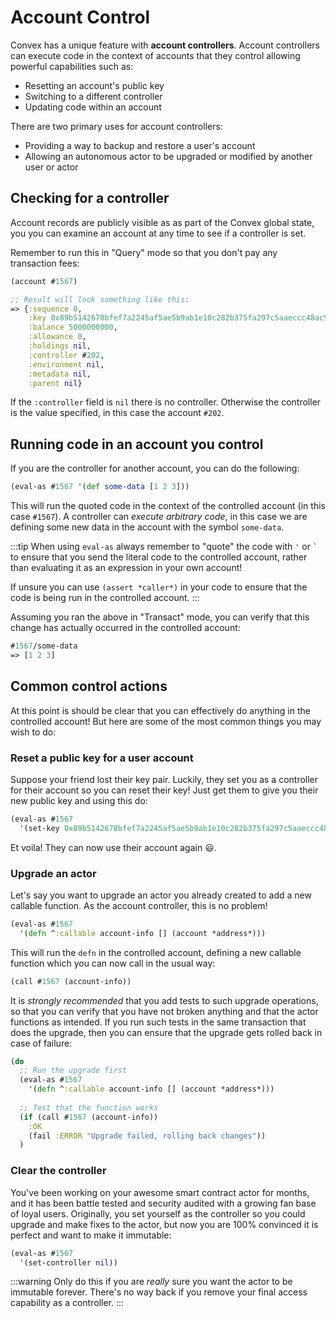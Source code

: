 # Account Control

Convex has a unique feature with **account controllers**. Account controllers can execute code in the context of accounts that they control allowing powerful capabilities such as:
- Resetting an account's public key
- Switching to a different controller
- Updating code within an account

There are two primary uses for account controllers:
- Providing a way to backup and restore a user's account
- Allowing an autonomous actor to be upgraded or modified by another user or actor

## Checking for a controller

Account records are publicly visible as as part of the Convex global state, you you can examine an account at any time to see if a controller is set.

Remember to run this in "Query" mode so that you don't pay any transaction fees:

```clojure
(account #1567)

;; Result will look something like this:
=> {:sequence 0,
    :key 0x89b5142678bfef7a2245af5ae5b9ab1e10c282b375fa297c5aaeccc48ac97cac,
    :balance 5000000000,
    :allowance 0,
    :holdings nil,
    :controller #202,
    :environment nil,
    :metadata nil,
    :parent nil}
```

If the `:controller` field is `nil` there is no controller. Otherwise the controller is the value specified, in this case the account `#202`.

## Running code in an account you control

If you are the controller for another account, you can do the following:

```clojure
(eval-as #1567 '(def some-data [1 2 3]))
```

This will run the quoted code in the context of the controlled account (in this case `#1567`). A controller can *execute arbitrary code*, in this case we are defining some new data in the account with the symbol `some-data`.

:::tip
When using `eval-as` always remember to "quote" the code with `'` or `` ` `` to ensure that you send the literal code to the controlled account, rather than evaluating it as an expression in your own account! 

If unsure you can use `(assert *caller*)` in your code to ensure that the code is being run in the controlled account.
:::

Assuming you ran the above in "Transact" mode, you can verify that this change has actually occurred in the controlled account:

```clojure
#1567/some-data
=> [1 2 3]
```

## Common control actions

At this point is should be clear that you can effectively do anything in the controlled account! But here are some of the most common things you may wish to do:

### Reset a public key for a user account

Suppose your friend lost their key pair. Luckily, they set you as a controller for their account so you can reset their key! Just get them to give you their new public key and using this do:

```clojure
(eval-as #1567 
  '(set-key 0x89b5142678bfef7a2245af5ae5b9ab1e10c282b375fa297c5aaeccc48ac97cac))
```

Et voila! They can now use their account again 😃.

### Upgrade an actor

Let's say you want to upgrade an actor you already created to add a new callable function. As the account controller, this is no problem!

```clojure
(eval-as #1567
  '(defn ^:callable account-info [] (account *address*)))
```

This will run the `defn` in the controlled account, defining a new callable function which you can now call in the usual way:

```clojure
(call #1567 (account-info))
```

It is *strongly recommended* that you add tests to such upgrade operations, so that you can verify that you have not broken anything and that the actor functions as intended. If you run such tests in the same transaction that does the upgrade, then you can ensure that the upgrade gets rolled back in case of failure:

```clojure
(do 
  ;; Run the upgrade first
  (eval-as #1567
    '(defn ^:callable account-info [] (account *address*)))
  
  ;; Test that the function works
  (if (call #1567 (account-info))
    :OK
    (fail :ERROR "Upgrade failed, rolling back changes"))
  )
```

### Clear the controller

You've been working on your awesome smart contract actor for months, and it has been battle tested and security audited with a growing fan base of loyal users. Originally, you set yourself as the controller so you could upgrade and make fixes to the actor, but now you are 100% convinced it is perfect and want to make it immutable:

```clojure
(eval-as #1567 
  '(set-controller nil))
```

:::warning
Only do this if you are *really* sure you want the actor to be immutable forever. There's no way back if you remove your final access capability as a controller.
:::